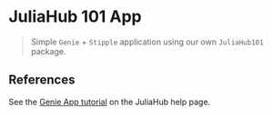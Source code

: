 # JuliaHub 101 App

> Simple `Genie` + `Stipple` application using our own `JuliaHub101` package.

## References

See the
[Genie App tutorial](https://help.juliahub.com/juliahub_tutorials/genie_app/)
on the JuliaHub help page.
